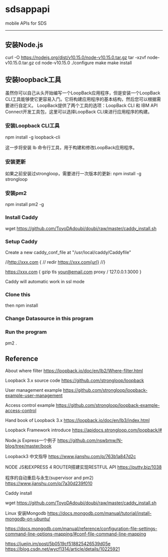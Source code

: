 # sdsappapi
mobile APIs for SDS

---

## 安装Node.js

curl -O https://nodejs.org/dist/v10.15.0/node-v10.15.0.tar.gz
tar -xzvf node-v10.15.0.tar.gz
cd node-v10.15.0
./configure
make
make install

## 安装loopback工具
虽然你可以自己从头开始编写一个LoopBack应用程序，但是安装一个LoopBack CLI工具能够使它更容易入门。它将构建应用程序的基本结构，然后您可以根据需要进行自定义。
LoopBack提供了两个工具的选项：LoopBack CLI 和 IBM API Connect开发工具包，这里可以选择LoopBack CLI来进行应用程序的构建。

### 安装Loopback CLI工具
npm install -g loopback-cli

这一步将安装 lb 命令行工具，用于构建和修改LoopBack应用程序。

### 安装更新
如果之前安装过strongloop，需要进行一次版本的更新:
npm install -g strongloop

### 安装pm2

npm install pm2 -g

### Install Caddy

wget  https://github.com/ToyoDAdoubi/doubi/raw/master/caddy_install.sh

### Setup Caddy

Create a new caddy_conf_file at "/usr/local/caddy/Caddyfile"

//http://xxx.com {
// redir https://xxx.com{url}
//}

https://xxx.com {
 gzip
 tls your@email.com
 proxy / 127.0.0.1:3000
}

Caddy will automatic work in ssl mode

### Clone this

then
npm install

### Change Datasource in this program


### Run the program

pm2 .

## Reference

About where filter
https://loopback.io/doc/en/lb2/Where-filter.html

Loopback 3.x source code
https://github.com/strongloop/loopback

User management example
https://github.com/strongloop/loopback-example-user-management

Access control example
https://github.com/strongloop/loopback-example-access-control

Hand book of Loopback 3.x
https://loopback.io/doc/en/lb3/index.html

Loopback Framework introduce
https://apidocs.strongloop.com/loopback/#

Node.js Express一个例子
https://github.com/nswbmw/N-blog/tree/master/book

Loopback3 中文指导
https://www.jianshu.com/p/763b1a847d2c

NODE JS和EXPRESS 4 ROUTER搭建实现RESTFUL API
https://putty.biz/1038

程序的自动重启与永生(supervisor and pm2)
https://www.jianshu.com/p/7a30d239f010

Caddy install

wget  https://github.com/ToyoDAdoubi/doubi/raw/master/caddy_install.sh

Linux 安装Mongodb
https://docs.mongodb.com/manual/tutorial/install-mongodb-on-ubuntu/

https://docs.mongodb.com/manual/reference/configuration-file-settings-command-line-options-mapping/#conf-file-command-line-mapping

https://juejin.im/post/5b0519cf518825426539d05e
https://blog.csdn.net/wycf1314/article/details/10225921
